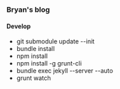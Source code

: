 ### Bryan's blog ###

#### Develop ####

* git submodule update --init
* bundle install
* npm install
* npm install -g grunt-cli
* bundle exec jekyll --server --auto
* grunt watch
